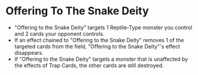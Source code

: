 # Offering To The Snake Deity

*   "Offering to the Snake Deity" targets 1 Reptile-Type monster you control and 2 cards your opponent controls.
*   If an effect chained to "Offering to the Snake Deity" removes 1 of the targeted cards from the field, "Offering to the Snake Deity"'s effect disappears.
*   If "Offering to the Snake Deity" targets a monster that is unaffected by the effects of Trap Cards, the other cards are still destroyed.
